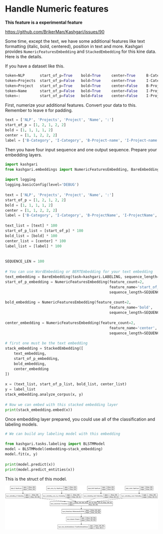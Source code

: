 # Handle Numeric features

**This feature is a experimental feature**

https://github.com/BrikerMan/Kashgari/issues/90

Some time, except the text, we have some additional features like text formatting (italic, bold, centered), 
position in text and more. Kashgari provides `NumericFeaturesEmbedding` and `StackedEmbedding` for this kine data. Here is the details.

If you have a dataset like this.

```python
token=NLP       start_of_p=True    bold=True     center=True     B-Category
token=Projects  start_of_p=False   bold=True     center=True     I-Category
token=Project   start_of_p=True    bold=True     center=False    B-Project-name
token=Name      start_of_p=False   bold=True     center=False    I-Project-name
token=:         start_of_p=False   bold=False    center=False    I-Project-name
```

First, numerize your additional features. Convert your data to this. Remember to leave `0` for padding.

```python
text = ['NLP', 'Projects', 'Project', 'Name', ':']
start_of_p = [1, 2, 1, 2, 2]
bold = [1, 1, 1, 1, 2]
center = [1, 1, 2, 2, 2]
label = ['B-Category', 'I-Category', 'B-Project-name', 'I-Project-name', 'I-Project-name']
```

Then you have four input sequence and one output sequence. Prepare your embedding layers.

```python
import kashgari
from kashgari.embeddings import NumericFeaturesEmbedding, BareEmbedding, StackedEmbedding

import logging
logging.basicConfig(level='DEBUG')

text = ['NLP', 'Projects', 'Project', 'Name', ':']
start_of_p = [1, 2, 1, 2, 2]
bold = [1, 1, 1, 1, 2]
center = [1, 1, 2, 2, 2]
label = ['B-Category', 'I-Category', 'B-ProjectName', 'I-ProjectName', 'I-ProjectName']

text_list = [text] * 100
start_of_p_list = [start_of_p] * 100
bold_list = [bold] * 100
center_list = [center] * 100
label_list = [label] * 100


SEQUENCE_LEN = 100

# You can use WordEmbedding or BERTEmbedding for your text embedding
text_embedding = BareEmbedding(task=kashgari.LABELING, sequence_length=SEQUENCE_LEN)
start_of_p_embedding = NumericFeaturesEmbedding(feature_count=2,
                                                feature_name='start_of_p',
                                                sequence_length=SEQUENCE_LEN)

bold_embedding = NumericFeaturesEmbedding(feature_count=2,
                                                feature_name='bold',
                                                sequence_length=SEQUENCE_LEN)

center_embedding = NumericFeaturesEmbedding(feature_count=2,
                                                feature_name='center',
                                                sequence_length=SEQUENCE_LEN)

# first one must be the text embedding
stack_embedding = StackedEmbedding([
    text_embedding,
    start_of_p_embedding,
    bold_embedding,
    center_embedding
])

x = (text_list, start_of_p_list, bold_list, center_list)
y = label_list
stack_embedding.analyze_corpus(x, y)

# Now we can embed with this stacked embedding layer
print(stack_embedding.embed(x))
```

Once embedding layer prepared, you could use all of the classification and labeling models.

```python
# We can build any labeling model with this embedding

from kashgari.tasks.labeling import BLSTMModel
model = BLSTMModel(embedding=stack_embedding)
model.fit(x, y)

print(model.predict(x))
print(model.predict_entities(x))
```

This is the struct of this model.

![](../assets/multi_feature_model.png)